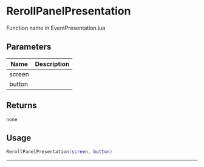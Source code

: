 # RerollPanelPresentation

Function name in EventPresentation.lua

## Parameters

| Name   | Description |
| ------ | ----------- |
| screen |             |
| button |             |

## Returns

`none`

## Usage

```lua
RerollPanelPresentation(screen, button)
```

---
